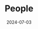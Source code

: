 ---
title: People
date: 2024-07-03
type: landing
sections:
  - block: markdown
    content:
      title: The Team
      text: |
        <link rel="stylesheet" href="https://cdnjs.cloudflare.com/ajax/libs/font-awesome/5.15.3/css/all.min.css">
        <div class="group-photo">
          <img src="/images/红林花海_2024.9.18.jpg?fm=webp" alt="Group Photo 2">
        </div>
  - block: people
    content:
      title: null
      user_groups:
        - Principle Investigator
        - Graduate Students
      sort_by: Params.last_name
      sort_ascending: true
    design:
      show_interests: false
      show_role: true
      show_organizations: true
      show_social: true
  - block: markdown
    content:
      text: |
        <script>
          function copyToClipboard(email) {
            navigator.clipboard.writeText(email).then(function() {
              alert('Email copied to clipboard: ' + email);
            }, function(err) {
              console.error('Could not copy text: ', err);
            });
          }
        </script>

        ## Undergraduate Students
        <table style="width:100%; border-collapse: collapse; border: none;">
          {{ range .Site.Data.people.undergraduate_students }}
          <tr>
            <td style="width: 20%; padding: 8px; vertical-align: middle;">{{ .name }}</td>
            <td style="width: 35%; padding: 8px; vertical-align: middle;">{{ .role }}</td>
            <td style="width: 45%; padding: 8px; vertical-align: middle;"></td>
          </tr>
          {{ end }}
        </table>

        ## Alumni
        <table style="width:100%; border-collapse: collapse; border: none;">
          {{ range .Site.Data.people.alumni }}
          <tr>
            <td style="width: 20%; padding: 8px; vertical-align: middle;">{{ .name }}</td>
            <td style="width: 35%; padding: 8px; vertical-align: middle;">{{ .role }}</td>
            <td style="width: 45%; padding: 8px; vertical-align: middle;">{{ .current }}</td>
          </tr>
          {{ end }}
        </table>
  - block: markdown
    content:
      text: |
        <div class="group-photo">
          <img src="/images/9_课题组合照_2024.jpg?fm=webp" alt="Group Photo 1">
        </div>
---
